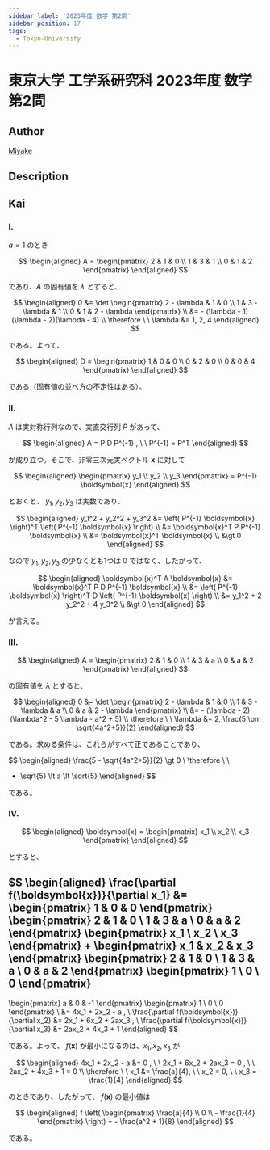 ```yaml
---
sidebar_label: '2023年度 数学 第2問'
sidebar_position: 17
tags:
  - Tokyo-University
---
```


# 東京大学 工学系研究科 2023年度 数学 第2問

## **Author**
[Miyake](https://miyake.github.io/exams/index.html)

## **Description**

## **Kai**
### I.
$a=1$ のとき

$$
\begin{aligned}
A = \begin{pmatrix} 2 & 1 & 0 \\ 1 & 3 & 1 \\ 0 & 1 & 2 \end{pmatrix}
\end{aligned}
$$

であり、$A$ の固有値を $\lambda$ とすると、

$$
\begin{aligned}
0
&= \det \begin{pmatrix}
2 - \lambda & 1 & 0 \\ 1 & 3 - \lambda & 1 \\ 0 & 1 & 2 - \lambda
\end{pmatrix}
\\
&= - (\lambda - 1)(\lambda - 2)(\lambda - 4)
\\
\therefore \ \ \lambda &= 1, 2, 4
\end{aligned}
$$

である。よって、

$$
\begin{aligned}
D = \begin{pmatrix} 1 & 0 & 0 \\ 0 & 2 & 0 \\ 0 & 0 & 4 \end{pmatrix}
\end{aligned}
$$

である（固有値の並べ方の不定性はある）。

### II.
$A$ は実対称行列なので、実直交行列 $P$ があって、

$$
\begin{aligned}
A = P D P^{-1} , \ \ P^{-1} = P^T
\end{aligned}
$$

が成り立つ。そこで、非零三次元実ベクトル $\boldsymbol{x}$ に対して

$$
\begin{aligned}
\begin{pmatrix} y_1 \\ y_2 \\ y_3 \end{pmatrix}
= P^{-1} \boldsymbol{x}
\end{aligned}
$$

とおくと、 $y_1, y_2, y_3$ は実数であり、

$$
\begin{aligned}
y_1^2 + y_2^2 + y_3^2
&= \left( P^{-1} \boldsymbol{x} \right)^T
\left( P^{-1} \boldsymbol{x} \right)
\\
&= \boldsymbol{x}^T P P^{-1} \boldsymbol{x}
\\
&= \boldsymbol{x}^T \boldsymbol{x}
\\
&\gt 0
\end{aligned}
$$

なので $y_1, y_2, y_3$ の少なくとも1つは $0$ ではなく、したがって、

$$
\begin{aligned}
\boldsymbol{x}^T A \boldsymbol{x}
&= \boldsymbol{x}^T P D P^{-1} \boldsymbol{x}
\\
&= \left( P^{-1} \boldsymbol{x} \right)^T D
\left( P^{-1} \boldsymbol{x} \right)
\\
&= y_1^2 + 2 y_2^2 + 4 y_3^2
\\
&\gt 0
\end{aligned}
$$

が言える。

### III.

$$
\begin{aligned}
A = \begin{pmatrix} 2 & 1 & 0 \\ 1 & 3 & a \\ 0 & a & 2 \end{pmatrix}
\end{aligned}
$$

の固有値を $\lambda$ とすると、

$$
\begin{aligned}
0
&= \det \begin{pmatrix}
2 - \lambda & 1 & 0 \\ 1 & 3 - \lambda & a \\ 0 & a & 2 - \lambda
\end{pmatrix}
\\
&= - (\lambda - 2)(\lambda^2 - 5 \lambda - a^2 + 5)
\\
\therefore \ \ \lambda &= 2, \frac{5 \pm \sqrt{4a^2+5}}{2}
\end{aligned}
$$

である。求める条件は、これらがすべて正であることであり、

$$
\begin{aligned}
\frac{5 - \sqrt{4a^2+5}}{2} \gt 0
\\
\therefore \ \ 
- \sqrt{5} \lt a \lt \sqrt{5}
\end{aligned}
$$

である。

### IV.

$$
\begin{aligned}
\boldsymbol{x} = \begin{pmatrix} x_1 \\ x_2 \\ x_3 \end{pmatrix}
\end{aligned}
$$

とすると、

$$
\begin{aligned}
\frac{\partial f(\boldsymbol{x})}{\partial x_1}
&= 
\begin{pmatrix} 1 & 0 & 0 \end{pmatrix}
\begin{pmatrix} 2 & 1 & 0 \\ 1 & 3 & a \\ 0 & a & 2 \end{pmatrix}
\begin{pmatrix} x_1 \\ x_2 \\ x_3 \end{pmatrix}
+
\begin{pmatrix} x_1 & x_2 & x_3 \end{pmatrix}
\begin{pmatrix} 2 & 1 & 0 \\ 1 & 3 & a \\ 0 & a & 2 \end{pmatrix}
\begin{pmatrix} 1 \\ 0 \\ 0 \end{pmatrix}
-
\begin{pmatrix} a & 0 & -1 \end{pmatrix}
\begin{pmatrix} 1 \\ 0 \\ 0 \end{pmatrix}
\\
&= 4x_1 + 2x_2 - a
, \\
\frac{\partial f(\boldsymbol{x})}{\partial x_2}
&= 2x_1 + 6x_2 + 2ax_3
, \\
\frac{\partial f(\boldsymbol{x})}{\partial x_3}
&= 2ax_2 + 4x_3 + 1
\end{aligned}
$$

である。よって、 $f(\boldsymbol{x})$ が最小になるのは、$x_1, x_2, x_3$ が

$$
\begin{aligned}
4x_1 + 2x_2 - a &= 0
, \ \ 
2x_1 + 6x_2 + 2ax_3 = 0
, \ \ 
2ax_2 + 4x_3 + 1 = 0
\\
\therefore \ \ 
x_1 &= \frac{a}{4}, \ \ x_2 = 0, \ \ x_3 = - \frac{1}{4}
\end{aligned}
$$

のときであり、したがって、 $f(\boldsymbol{x})$ の最小値は

$$
\begin{aligned}
f \left( \begin{pmatrix}
\frac{a}{4} \\ 0 \\ - \frac{1}{4} \end{pmatrix} \right)
= - \frac{a^2 + 1}{8}
\end{aligned}
$$

である。